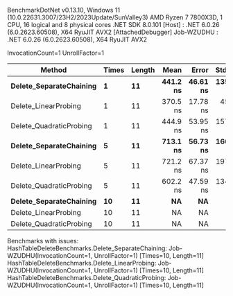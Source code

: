 
BenchmarkDotNet v0.13.10, Windows 11 (10.0.22631.3007/23H2/2023Update/SunValley3)
AMD Ryzen 7 7800X3D, 1 CPU, 16 logical and 8 physical cores
.NET SDK 8.0.101
  [Host]     : .NET 6.0.26 (6.0.2623.60508), X64 RyuJIT AVX2 [AttachedDebugger]
  Job-WZUDHU : .NET 6.0.26 (6.0.2623.60508), X64 RyuJIT AVX2

InvocationCount=1  UnrollFactor=1  

 Method                  | Times | Length | Mean     | Error    | StdDev    | Median   | Allocated |
------------------------ |------ |------- |---------:|---------:|----------:|---------:|----------:|
 **Delete_SeparateChaining** | **1**     | **11**     | **441.2 ns** | **46.61 ns** | **135.21 ns** | **400.0 ns** |     **544 B** |
 Delete_LinearProbing    | 1     | 11     | 370.5 ns | 17.78 ns |  45.89 ns | 400.0 ns |     544 B |
 Delete_QuadraticProbing | 1     | 11     | 444.9 ns | 53.95 ns | 157.38 ns | 400.0 ns |     544 B |
 **Delete_SeparateChaining** | **5**     | **11**     | **713.1 ns** | **56.73 ns** | **166.38 ns** | **600.0 ns** |     **544 B** |
 Delete_LinearProbing    | 5     | 11     | 721.2 ns | 67.37 ns | 197.57 ns | 600.0 ns |     544 B |
 Delete_QuadraticProbing | 5     | 11     | 602.2 ns | 47.59 ns | 134.23 ns | 600.0 ns |     544 B |
 **Delete_SeparateChaining** | **10**    | **11**     |       **NA** |       **NA** |        **NA** |       **NA** |        **NA** |
 Delete_LinearProbing    | 10    | 11     |       NA |       NA |        NA |       NA |        NA |
 Delete_QuadraticProbing | 10    | 11     |       NA |       NA |        NA |       NA |        NA |

Benchmarks with issues:
  HashTableDeleteBenchmarks.Delete_SeparateChaining: Job-WZUDHU(InvocationCount=1, UnrollFactor=1) [Times=10, Length=11]
  HashTableDeleteBenchmarks.Delete_LinearProbing: Job-WZUDHU(InvocationCount=1, UnrollFactor=1) [Times=10, Length=11]
  HashTableDeleteBenchmarks.Delete_QuadraticProbing: Job-WZUDHU(InvocationCount=1, UnrollFactor=1) [Times=10, Length=11]
